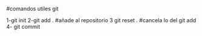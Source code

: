 #comandos utiles git

1-git init 
2-git add . #añade al repositorio 
3 git reset . #cancela lo del git add 
4- git commit 
